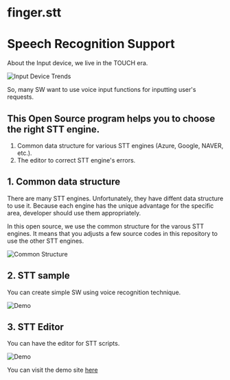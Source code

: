 # finger.stt
# Speech Recognition Support 

About the Input device, we live in the TOUCH era.

![Input Device Trends](https://github.com/TebahSoft/finger.stt/blob/main/Input%20Device%20Trends.gif?raw=true)

So, many SW want to use voice input functions for inputting user's requests.

## This Open Source program helps you to choose the right STT engine.

1) Common data structure for various STT engines (Azure, Google, NAVER, etc.).
2) The editor to correct STT engine's errors.


## 1. Common data structure

There are many STT engines.
Unfortunately, they have diffent data structure to use it.
Because each engine has the unique advantage for the specific area, developer should use them appropriately.

In this open source, we use the common structure for the varous STT engines.
It means that you adjusts a few source codes in this repository to use the other STT engines.

![Common Structure](https://github.com/TebahSoft/finger.stt/blob/main/Common_Structure.png)


## 2. STT sample

You can create simple SW using voice recognition technique.

![Demo](https://github.com/TebahSoft/finger.stt/blob/main/realtime%20STT.gif?raw=true)


## 3. STT Editor

You can have the editor for STT scripts.

![Demo](https://github.com/TebahSoft/finger.stt/blob/main/finger.stt_Edit.gif?raw=true)

You can visit the demo site [here](https://open.finger.solutions/)
